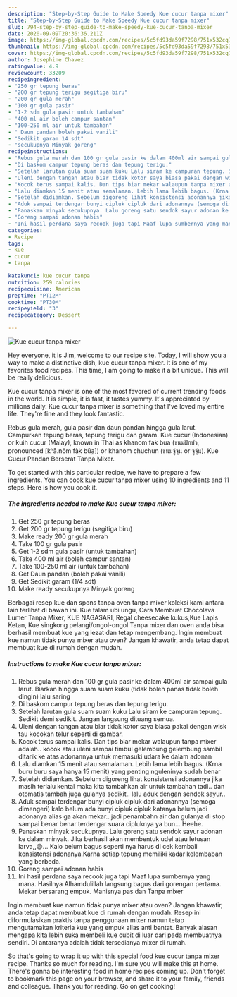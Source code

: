 ```yaml
---
description: "Step-by-Step Guide to Make Speedy Kue cucur tanpa mixer"
title: "Step-by-Step Guide to Make Speedy Kue cucur tanpa mixer"
slug: 794-step-by-step-guide-to-make-speedy-kue-cucur-tanpa-mixer
date: 2020-09-09T20:36:36.211Z
image: https://img-global.cpcdn.com/recipes/5c5fd93da59f7298/751x532cq70/kue-cucur-tanpa-mixer-foto-resep-utama.jpg
thumbnail: https://img-global.cpcdn.com/recipes/5c5fd93da59f7298/751x532cq70/kue-cucur-tanpa-mixer-foto-resep-utama.jpg
cover: https://img-global.cpcdn.com/recipes/5c5fd93da59f7298/751x532cq70/kue-cucur-tanpa-mixer-foto-resep-utama.jpg
author: Josephine Chavez
ratingvalue: 4.9
reviewcount: 33209
recipeingredient:
- "250 gr tepung beras"
- "200 gr tepung terigu segitiga biru"
- "200 gr gula merah"
- "100 gr gula pasir"
- "1-2 sdm gula pasir untuk tambahan"
- "400 ml air boleh campur santan"
- "100-250 ml air untuk tambahan"
- " Daun pandan boleh pakai vanili"
- "Sedikit garam 14 sdt"
- "secukupnya Minyak goreng"
recipeinstructions:
- "Rebus gula merah dan 100 gr gula pasir ke dalam 400ml air sampai gula larut. Biarkan hingga suam suam kuku (tidak boleh panas tidak boleh dingin) lalu saring"
- "Di baskom campur tepung beras dan tepung terigu."
- "Setelah larutan gula suam suam kuku Lalu siram ke campuran tepung. Sedikit demi sedikit. Jangan langsung dituang semua."
- "Uleni dengan tangan atau biar tidak kotor saya biasa pakai dengan wisk tau kocokan telur seperti di gambar."
- "Kocok terus sampai kalis. Dan tips biar mekar walaupun tanpa mixer adalah.. kocok atau uleni sampai timbul gelembung gelembung sambil ditarik ke atas adonannya untuk memasuki udara ke dalam adonan"
- "Lalu diamkan 15 menit atau semalaman. Lebih lama lebih bagus. (Krna buru buru saya hanya 15 menit) yang penting nguleninya sudah benar"
- "Setelah didiamkan. Sebelum digoreng lihat konsistensi adonannya jika masih terlalu kental maka kita tambahkan air untuk tambahan tadi.. dan otomatis tambah juga gulanya sedikit.. lalu aduk dengan sendok sayur.."
- "Aduk sampai terdengar bunyi cipluk cipluk dari adonannya (semoga dimengeri) kalo belum ada bunyi cipluk cipluk katanya belum jadi adonanya alias ga akan mekar.. jadi penambahn air dan gulanya di stop sampai benar benar terdengar suara cipluknya ya bun... Heehe."
- "Panaskan minyak secukupnya. Lalu goreng satu sendok sayur adonan ke dalam minyak. Jika berhasil akan membentuk udel atau letusan larva,,😄... Kalo belum bagus seperti nya harus di cek kembali konsistensi adonanya.Karna setiap tepung memiliki kadar kelembaban yang berbeda."
- "Goreng sampai adonan habis"
- "Ini hasil perdana saya recook juga tapi Maaf lupa sumbernya yang mana. Hasilnya Alhamdulillah langsung bagus dari gorengan pertama. Mekar bersarang empuk. Manisnya pas dan Tanpa mixer"
categories:
- Recipe
tags:
- kue
- cucur
- tanpa

katakunci: kue cucur tanpa 
nutrition: 259 calories
recipecuisine: American
preptime: "PT12M"
cooktime: "PT30M"
recipeyield: "3"
recipecategory: Dessert

---
```



![Kue cucur tanpa mixer](https://img-global.cpcdn.com/recipes/5c5fd93da59f7298/751x532cq70/kue-cucur-tanpa-mixer-foto-resep-utama.jpg)

Hey everyone, it is Jim, welcome to our recipe site. Today, I will show you a way to make a distinctive dish, kue cucur tanpa mixer. It is one of my favorites food recipes. This time, I am going to make it a bit unique. This will be really delicious.

Kue cucur tanpa mixer is one of the most favored of current trending foods in the world. It is simple, it is fast, it tastes yummy. It's appreciated by millions daily. Kue cucur tanpa mixer is something that I've loved my entire life. They're fine and they look fantastic.

Rebus gula merah, gula pasir dan daun pandan hingga gula larut. Campurkan tepung beras, tepung terigu dan garam. Kue cucur (Indonesian) or kuih cucur (Malay), known in Thai as khanom fak bua (ขนมฝักบัว, pronounced [kʰā.nǒm fàk būa̯]) or khanom chuchun (ขนมจู้จุน or จูจุ่น). Kue Cucur Pandan Berserat Tanpa Mixer.


To get started with this particular recipe, we have to prepare a few ingredients. You can cook kue cucur tanpa mixer using 10 ingredients and 11 steps. Here is how you cook it.

<!--inarticleads1-->

##### The ingredients needed to make Kue cucur tanpa mixer:

1. Get 250 gr tepung beras
1. Get 200 gr tepung terigu (segitiga biru)
1. Make ready 200 gr gula merah
1. Take 100 gr gula pasir
1. Get 1-2 sdm gula pasir (untuk tambahan)
1. Take 400 ml air (boleh campur santan)
1. Take 100-250 ml air (untuk tambahan)
1. Get  Daun pandan (boleh pakai vanili)
1. Get Sedikit garam (1/4 sdt)
1. Make ready secukupnya Minyak goreng


Berbagai resep kue dan spons tanpa oven tanpa mixer koleksi kami antara lain terlihat di bawah ini. Kue talam ubi ungu, Cara Membuat Chocolava Lumer Tanpa Mixer, KUE NAGASARI, Regal cheesecake kukus,Kue Lapis Ketan, Kue singkong pelangi/ongol-ongol Tanpa mixer dan oven anda bisa berhasil membuat kue yang lezat dan tetap mengembang. Ingin membuat kue namun tidak punya mixer atau oven? Jangan khawatir, anda tetap dapat membuat kue di rumah dengan mudah. 

<!--inarticleads2-->

##### Instructions to make Kue cucur tanpa mixer:

1. Rebus gula merah dan 100 gr gula pasir ke dalam 400ml air sampai gula larut. Biarkan hingga suam suam kuku (tidak boleh panas tidak boleh dingin) lalu saring
1. Di baskom campur tepung beras dan tepung terigu.
1. Setelah larutan gula suam suam kuku Lalu siram ke campuran tepung. Sedikit demi sedikit. Jangan langsung dituang semua.
1. Uleni dengan tangan atau biar tidak kotor saya biasa pakai dengan wisk tau kocokan telur seperti di gambar.
1. Kocok terus sampai kalis. Dan tips biar mekar walaupun tanpa mixer adalah.. kocok atau uleni sampai timbul gelembung gelembung sambil ditarik ke atas adonannya untuk memasuki udara ke dalam adonan
1. Lalu diamkan 15 menit atau semalaman. Lebih lama lebih bagus. (Krna buru buru saya hanya 15 menit) yang penting nguleninya sudah benar
1. Setelah didiamkan. Sebelum digoreng lihat konsistensi adonannya jika masih terlalu kental maka kita tambahkan air untuk tambahan tadi.. dan otomatis tambah juga gulanya sedikit.. lalu aduk dengan sendok sayur..
1. Aduk sampai terdengar bunyi cipluk cipluk dari adonannya (semoga dimengeri) kalo belum ada bunyi cipluk cipluk katanya belum jadi adonanya alias ga akan mekar.. jadi penambahn air dan gulanya di stop sampai benar benar terdengar suara cipluknya ya bun... Heehe.
1. Panaskan minyak secukupnya. Lalu goreng satu sendok sayur adonan ke dalam minyak. Jika berhasil akan membentuk udel atau letusan larva,,😄... Kalo belum bagus seperti nya harus di cek kembali konsistensi adonanya.Karna setiap tepung memiliki kadar kelembaban yang berbeda.
1. Goreng sampai adonan habis
1. Ini hasil perdana saya recook juga tapi Maaf lupa sumbernya yang mana. Hasilnya Alhamdulillah langsung bagus dari gorengan pertama. Mekar bersarang empuk. Manisnya pas dan Tanpa mixer


Ingin membuat kue namun tidak punya mixer atau oven? Jangan khawatir, anda tetap dapat membuat kue di rumah dengan mudah. Resep ini diformulasikan praktis tanpa penggunaan mixer namun tetap mengutamakan kriteria kue yang empuk alias anti bantat. Banyak alasan mengapa kita lebih suka membeli kue cubit di luar dari pada membuatnya sendiri. Di antaranya adalah tidak tersedianya mixer di rumah. 

So that's going to wrap it up with this special food kue cucur tanpa mixer recipe. Thanks so much for reading. I'm sure you will make this at home. There's gonna be interesting food in home recipes coming up. Don't forget to bookmark this page on your browser, and share it to your family, friends and colleague. Thank you for reading. Go on get cooking!
